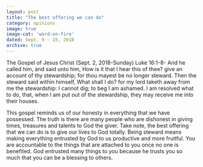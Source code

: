 ```yaml
---
layout: post
title: "The best offering we can do"
category: opinions
image: true
image-cat: 'word-on-fire'
dated: Sept. 9 - 15, 2018
archive: true
---
```


The Gospel of Jesus Christ (Sept. 2, 2018-Sunday) Luke 16:1-8- And he called him, and said unto him, How is it that I hear this of thee? give an account of thy stewardship; for thou mayest be no longer steward. Then the steward said within himself, What shall I do? for my lord taketh away from me the stewardship: I cannot dig; to beg I am ashamed. I am resolved what to do, that, when I am put out of the stewardship, they may receive me into their houses.

This gospel reminds us of our honesty in everything that we have possessed. The truth is there are many people who are dishonest in giving times, treasures and talents to God the giver. Take note, the best offering that we can do is to give our lives to God totally. Being steward means making everything entrusted by God to us productive and more fruitful. You are accountable to the things that are attached to you once no one is benefited. God entrusted many things to you because he trusts you so much that you can be a blessing to others.
